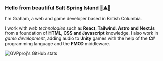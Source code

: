 ### Hello from beautiful Salt Spring Island 🌲⛰️🌊

I'm Graham, a web and game developer based in British Columbia.  

I work with _web technologies_ such as **React, Tailwind, Astro and NextJs** from a foundation of **HTML, CSS and Javascript** knowledge.  I also work in _game development_, adding audio to **Unity** games with the help of the **C#** programming language and the **FMOD** middleware.

![GVPproj's GitHub stats](https://github-readme-stats.vercel.app/api?username=GVPproj&count_private=true)


<!--
**GVPproj/GVPproj** is a ✨ _special_ ✨ repository because its `README.md` (this file) appears on your GitHub profile.

Here are some ideas to get you started:

- 🔭 I’m currently working on ...
- 🌱 I’m currently learning ...
- 👯 I’m looking to collaborate on ...
- 🤔 I’m looking for help with ...
- 💬 Ask me about ...
- 📫 How to reach me: ...
- 😄 Pronouns: ...
- ⚡ Fun fact: ...
-->
